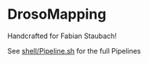 # DrosoMapping

Handcrafted for Fabian Staubach!

See [shell/Pipeline.sh](shell/Pipeline.sh) for the full Pipelines
